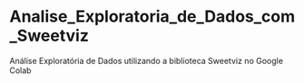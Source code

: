 # Analise_Exploratoria_de_Dados_com_Sweetviz
Análise Exploratória de Dados utilizando a biblioteca Sweetviz no Google Colab
